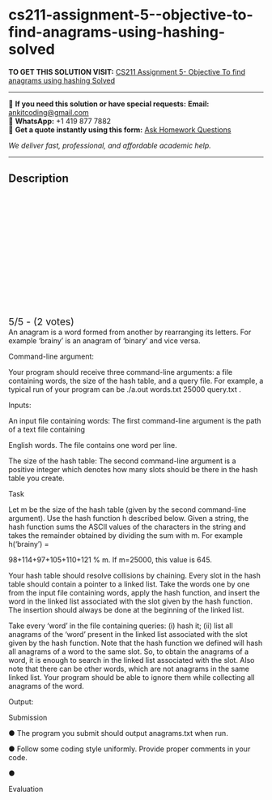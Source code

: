 # cs211-assignment-5--objective-to-find-anagrams-using-hashing-solved
**TO GET THIS SOLUTION VISIT:** [CS211 Assignment 5- Objective To find anagrams using hashing Solved](https://www.ankitcodinghub.com/product/cs-211-data-structures-and-algorithms-lab-solved-5/)


---

📩 **If you need this solution or have special requests:** **Email:** ankitcoding@gmail.com  
📱 **WhatsApp:** +1 419 877 7882  
📄 **Get a quote instantly using this form:** [Ask Homework Questions](https://www.ankitcodinghub.com/services/ask-homework-questions/)

*We deliver fast, professional, and affordable academic help.*

---

<h2>Description</h2>



<div class="kk-star-ratings kksr-auto kksr-align-center kksr-valign-top" data-payload="{&quot;align&quot;:&quot;center&quot;,&quot;id&quot;:&quot;116673&quot;,&quot;slug&quot;:&quot;default&quot;,&quot;valign&quot;:&quot;top&quot;,&quot;ignore&quot;:&quot;&quot;,&quot;reference&quot;:&quot;auto&quot;,&quot;class&quot;:&quot;&quot;,&quot;count&quot;:&quot;2&quot;,&quot;legendonly&quot;:&quot;&quot;,&quot;readonly&quot;:&quot;&quot;,&quot;score&quot;:&quot;5&quot;,&quot;starsonly&quot;:&quot;&quot;,&quot;best&quot;:&quot;5&quot;,&quot;gap&quot;:&quot;4&quot;,&quot;greet&quot;:&quot;Rate this product&quot;,&quot;legend&quot;:&quot;5\/5 - (2 votes)&quot;,&quot;size&quot;:&quot;24&quot;,&quot;title&quot;:&quot;CS211 Assignment  5- Objective To find anagrams using hashing Solved&quot;,&quot;width&quot;:&quot;138&quot;,&quot;_legend&quot;:&quot;{score}\/{best} - ({count} {votes})&quot;,&quot;font_factor&quot;:&quot;1.25&quot;}">

<div class="kksr-stars">

<div class="kksr-stars-inactive">
            <div class="kksr-star" data-star="1" style="padding-right: 4px">


<div class="kksr-icon" style="width: 24px; height: 24px;"></div>
        </div>
            <div class="kksr-star" data-star="2" style="padding-right: 4px">


<div class="kksr-icon" style="width: 24px; height: 24px;"></div>
        </div>
            <div class="kksr-star" data-star="3" style="padding-right: 4px">


<div class="kksr-icon" style="width: 24px; height: 24px;"></div>
        </div>
            <div class="kksr-star" data-star="4" style="padding-right: 4px">


<div class="kksr-icon" style="width: 24px; height: 24px;"></div>
        </div>
            <div class="kksr-star" data-star="5" style="padding-right: 4px">


<div class="kksr-icon" style="width: 24px; height: 24px;"></div>
        </div>
    </div>

<div class="kksr-stars-active" style="width: 138px;">
            <div class="kksr-star" style="padding-right: 4px">


<div class="kksr-icon" style="width: 24px; height: 24px;"></div>
        </div>
            <div class="kksr-star" style="padding-right: 4px">


<div class="kksr-icon" style="width: 24px; height: 24px;"></div>
        </div>
            <div class="kksr-star" style="padding-right: 4px">


<div class="kksr-icon" style="width: 24px; height: 24px;"></div>
        </div>
            <div class="kksr-star" style="padding-right: 4px">


<div class="kksr-icon" style="width: 24px; height: 24px;"></div>
        </div>
            <div class="kksr-star" style="padding-right: 4px">


<div class="kksr-icon" style="width: 24px; height: 24px;"></div>
        </div>
    </div>
</div>


<div class="kksr-legend" style="font-size: 19.2px;">
            5/5 - (2 votes)    </div>
    </div>
An anagram is a word formed from another by rearranging its letters. For example ‘brainy’ is an anagram of ‘binary’ and vice versa.

Command-line argument:

Your program should receive three command-line arguments: a file containing words, the size of the hash table, and a query file. For example, a typical run of your program can be ./a.out words.txt 25000 query.txt .

Inputs:

An input file containing words: The first command-line argument is the path of a text file containing

English words. The file contains one word per line.

The size of the hash table: The second command-line argument is a positive integer which denotes how many slots should be there in the hash table you create.

Task

Let m be the size of the hash table (given by the second command-line argument). Use the hash function h described below. Given a string, the hash function sums the ASCII values of the characters in the string and takes the remainder obtained by dividing the sum with m. For example h(‘brainy’) =

98+114+97+105+110+121 % m. If m=25000, this value is 645.

Your hash table should resolve collisions by chaining. Every slot in the hash table should contain a pointer to a linked list. Take the words one by one from the input file containing words, apply the hash function, and insert the word in the linked list associated with the slot given by the hash function. The insertion should always be done at the beginning of the linked list.

Take every ‘word’ in the file containing queries: (i) hash it; (ii) list all anagrams of the ‘word’ present in the linked list associated with the slot given by the hash function. Note that the hash function we defined will hash all anagrams of a word to the same slot. So, to obtain the anagrams of a word, it is enough to search in the linked list associated with the slot. Also note that there can be other words, which are not anagrams in the same linked list. Your program should be able to ignore them while collecting all anagrams of the word.

Output:

Submission

● The program you submit should output anagrams.txt when run.

● Follow some coding style uniformly. Provide proper comments in your code.

●

Evaluation
